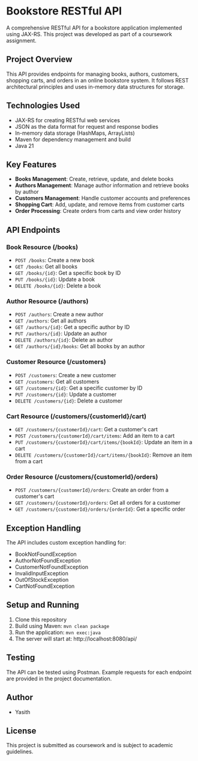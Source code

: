 # Bookstore RESTful API

A comprehensive RESTful API for a bookstore application implemented using JAX-RS. This project was developed as part of a coursework assignment.

## Project Overview

This API provides endpoints for managing books, authors, customers, shopping carts, and orders in an online bookstore system. It follows REST architectural principles and uses in-memory data structures for storage.

## Technologies Used

- JAX-RS for creating RESTful web services
- JSON as the data format for request and response bodies
- In-memory data storage (HashMaps, ArrayLists)
- Maven for dependency management and build
- Java 21

## Key Features

- **Books Management**: Create, retrieve, update, and delete books
- **Authors Management**: Manage author information and retrieve books by author
- **Customers Management**: Handle customer accounts and preferences
- **Shopping Cart**: Add, update, and remove items from customer carts
- **Order Processing**: Create orders from carts and view order history

## API Endpoints

### Book Resource (/books)
- `POST /books`: Create a new book
- `GET /books`: Get all books
- `GET /books/{id}`: Get a specific book by ID
- `PUT /books/{id}`: Update a book
- `DELETE /books/{id}`: Delete a book

### Author Resource (/authors)
- `POST /authors`: Create a new author
- `GET /authors`: Get all authors
- `GET /authors/{id}`: Get a specific author by ID
- `PUT /authors/{id}`: Update an author
- `DELETE /authors/{id}`: Delete an author
- `GET /authors/{id}/books`: Get all books by an author

### Customer Resource (/customers)
- `POST /customers`: Create a new customer
- `GET /customers`: Get all customers
- `GET /customers/{id}`: Get a specific customer by ID
- `PUT /customers/{id}`: Update a customer
- `DELETE /customers/{id}`: Delete a customer

### Cart Resource (/customers/{customerId}/cart)
- `GET /customers/{customerId}/cart`: Get a customer's cart
- `POST /customers/{customerId}/cart/items`: Add an item to a cart
- `PUT /customers/{customerId}/cart/items/{bookId}`: Update an item in a cart
- `DELETE /customers/{customerId}/cart/items/{bookId}`: Remove an item from a cart

### Order Resource (/customers/{customerId}/orders)
- `POST /customers/{customerId}/orders`: Create an order from a customer's cart
- `GET /customers/{customerId}/orders`: Get all orders for a customer
- `GET /customers/{customerId}/orders/{orderId}`: Get a specific order

## Exception Handling

The API includes custom exception handling for:
- BookNotFoundException
- AuthorNotFoundException
- CustomerNotFoundException
- InvalidInputException
- OutOfStockException
- CartNotFoundException

## Setup and Running

1. Clone this repository
2. Build using Maven: `mvn clean package`
3. Run the application: `mvn exec:java`
4. The server will start at: http://localhost:8080/api/

## Testing

The API can be tested using Postman. Example requests for each endpoint are provided in the project documentation.

## Author

- Yasith

## License

This project is submitted as coursework and is subject to academic guidelines.
